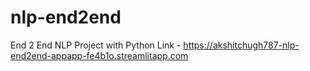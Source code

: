 # nlp-end2end
End 2 End NLP Project with Python
Link - https://akshitchugh787-nlp-end2end-appapp-fe4b1o.streamlitapp.com
